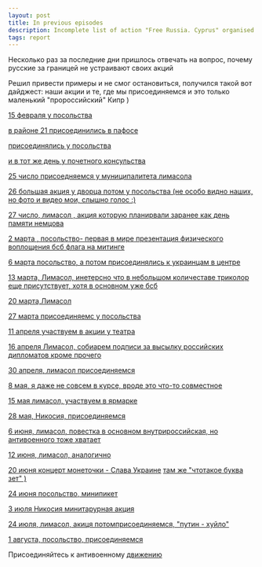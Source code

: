 ```yaml
---
layout: post
title: In previous episodes
description: Incomplete list of action "Free Russia. Cyprus" organised or participated in
tags: report
---
```

Несколько раз за последние дни пришлось отвечать на вопрос, почему русские за границей не устраивают своих акций

Решил привести примеры и не смог остановиться, получился такой вот дайджест: наши акции и те, где мы присоединяемся
и это только маленький "пророссийский" Кипр )


[15 февраля у посольства](https://www.facebook.com/photo/?fbid=5042173425845230&set=pcb.498490024955919)

[в районе 21 присоединились в пафосе](https://www.facebook.com/photo/?fbid=5061288703933702&set=pcb.501990377939217)

[присоединялись у посольства](https://www.facebook.com/photo/?fbid=10159413107430339&set=pcb.504303194374602)

[и в тот же день у почетного консульства](https://www.facebook.com/photo/?fbid=10159413107875339&set=pcb.504303194374602)

[25 число присоедняемся у муниципалитета лимасола](https://www.facebook.com/photo?fbid=5074464132616159&set=pcb.504587334346188)

[26 большая акция у дворца потом у посольства (не особо видно наших, но фото и видео мои, слышно голос :)](https://www.facebook.com/100001578668092/videos/pcb.505289144276007/258476933142152)

[27 число, лимасол , акция которую планирвали заранее как день памяти немцова](https://www.facebook.com/photo?fbid=5080125555383350&set=pcb.505837447554510)

[2 марта , посольство- первая в мире презентация  физического воплощения бсб флага на митинге](https://www.facebook.com/photo/?fbid=5087774204618485&set=pcb.507554087382846)

[6 марта посольство, а потом присоединялись к украинцам в центре](https://www.facebook.com/photo/?fbid=5100192346710004&set=pcb.510231053781816)

[13 марта, Лимасол, инетерсно что в небольшом количеставе триколор еще присутствует, хотя в основном уже бсб](https://www.facebook.com/photo?fbid=10217122848023293&set=pcb.514363156701939)

[20 марта,Лимасол](https://www.facebook.com/photo/?fbid=5137710376291534&set=gm.518682882936633)

[27 марта присоединяемс у посольства](https://www.facebook.com/photo?fbid=5156009997794905&set=pcb.522920609179527)

[11 апреля участвуем в акции у театра](https://www.facebook.com/photo/?fbid=10159486011080339&set=pcb.531842528287335)

[16 апреля Лимасол, собиарем подписи за высылку российских дипломатов кроме прочего](https://www.facebook.com/photo/?fbid=10159518505425339&set=pcb.544188093719445)

[30 апреля, лимасол присоединяемся](https://www.facebook.com/photo/?fbid=10159518519475339&set=pcb.544195390385382)

[8 мая, я даже не совсем в курсе, вроде это что-то совместное](https://www.facebook.com/nowarcy/videos/pcb.549604543177800/373756608031517)

[15 мая лимасол, участвуем  в ярмарке](https://www.facebook.com/photo/?fbid=10159550025250339&set=pcb.555724592565795)

[28 мая, Никосия, присоединяемся](https://www.facebook.com/photo/?fbid=10159567393420339&set=pcb.562870168517904)

[6 июня, лимасол, повестка в основном внутрироссийская, но антивоенного тоже хватает](https://www.facebook.com/photo/?fbid=10159585456670339&set=pcb.568299567974964)

[12 июня, лимасол, аналогично](https://www.facebook.com/photo/?fbid=10159597849290339&set=pcb.573400207464900)

[20 июня концерт монеточки - Слава Украине](https://www.facebook.com/100001578668092/videos/pcb.577303383741249/784044399645411)
[там же "чтотакое буква зет" )](https://www.facebook.com/100001578668092/videos/pcb.577458747059046/5456376597719871)

[24 июня посольство, минипикет](https://www.facebook.com/photo/?fbid=10223084540514346&set=pcb.10223084540794353)

[3 июля Никосия минитарурная акция](https://www.facebook.com/photo/?fbid=10223127679552795&set=pcb.10223127680552820)

[24 июля, лимасол, акиця потомприсоединяемся, "путин - хуйло"](https://www.facebook.com/706315338/videos/pcb.600376714767249/1475237309568180)

[1 августа, посольство, присоединяемся](https://www.facebook.com/photo?fbid=10223253612301035&set=pcb.10223253612941051)

Присоединяйтесь к антивоенному [движению](https://t.me/nowarcy)

